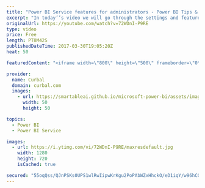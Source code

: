 ```yaml
---
title: "Power BI Service features for administrators - Power BI Tips & Tricks #37"
excerpt: "In today’’s video we will go through the settings and features you have in Power BI service or powerbi.com as a tenant admin.  In the Power BI admin Portal you will find a lot of options to enable and disable features. Here we explain what the options and features are:  Monitor Power BI usage in your"
originalUrl: https://youtube.com/watch?v=72WDnI-P9RE
type: video
price: Free
length: PT8M42S
publishedDateTime: 2017-03-30T19:05:20Z
heat: 50

featuredContent: "<iframe width=\"800\" height=\"500\" frameborder=\"0\" src=\"https://www.youtube.com/embed/72WDnI-P9RE\" allow=\"accelerometer; autoplay; encrypted-media; gyroscope; picture-in-picture\" allowfullscreen></iframe>"

provider:
  name: Curbal
  domain: curbal.com
  images:
    - url: https://smartableai.github.io/microsoft-power-bi/assets/images/organizations/curbal.com-50x50.jpg
      width: 50
      height: 50

topics:
  - Power BI
  - Power BI Service

images:
  - url: https://i.ytimg.com/vi/72WDnI-P9RE/maxresdefault.jpg
    width: 1280
    height: 720
    isCached: true

secured: "55oqQss/QJnPSKs0UPS1wlRwIipwKrKgu2PoPAbWZxHhckO/eD1iqY/w96hCQOioa8iHQdsKX7r30XW3+3wl/BlSV0apdXpAU0tPuckpcF1UUeLHx6E/nwrLqTpR7IwIC1fUsziTpAhx1hD5Jl27+DYO+o9aNCakupnGfWjuXUpezakcD9E3H2437taafgRJcH/52PUnd2847Cwt+2F15e6fdatg47TYeRejjkDB511rDiadMpG36XCnHnE9BG6hxlwVfb6tFlEqUymrvGDe8u2jB58jflmOgQ3FN6V0OnK49qxqVDq8q1XNmw4ke2mHL3EQ3/38WqPXZVqTjyVsfQs+43hzVBkZ43hPdBZukNiT6Ucs9NLRCn1k7//l8MI0sBg0hT8PtAyQet7iUcmbxWE/qUnCl586/+dEUfqlMno=;bDM0wJ4aU2aNWDvmE/eiiA=="
---
```


